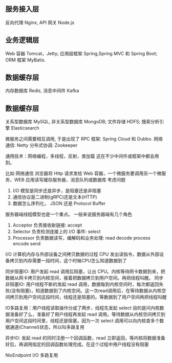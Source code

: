 ## 服务接入层
反向代理 Nginx, API 网关 Node.js
## 业务逻辑层
Web 容器 Tomcat，Jetty; 应用层框架 Spring,Spring MVC 和 Spring Boot; ORM 框架 MyBatis.
## 数据缓存层
内存数据库 Redis, 消息中间件 Kafka
## 数据缓存层
关系型数据库 MySQL, 非关系型数据库 MongoDB; 文件存储 HDFS; 搜索分析引擎 Elasticsearch

微服务之间需要相互调用, 于是出现了 RPC 框架: Spring Cloud 和 Dubbo.
网络通信: Netty
分布式协调: Zookeeper 

通用技术：网络编程，多线程，反射，类加载 这在不少中间件或框架中都会用到。

比如 
网络通信
浏览器将 Http 请求发给 Web 容器，一个微服务要调用另一个微服务，WEB 应用读写缓存服务器，消息队列或数据库
考虑问题
1. I/O 模型是同步还是异步，是阻塞还是非阻塞
2. 通信协议是二进制(gRPC)还是文本(HTTP)
3. 数据怎么序列化， JSON 还是 Protocol Buffer

服务器端线程模型也是一个重点。
一般来说服务器端有几个角色
1. Acceptor 负责接收新链接: accept
2. Selector 负责检测连接上的 I/O 事件: select
3. Processor 负责数据读写，编解码和业务处理: read decode process encode send


I/O
计算机内存与外部设备之间拷贝数据的过程
CPU 发出读指令，数据从外部设备拷贝到内存需要一段时间，这个时候CPU怎么知道数据到了

同步阻塞IO: 用户发起 read 调用后阻塞，让出 CPU。内核等待网卡数据到来，把数据从网卡拷贝到内核空间，接着把数据拷贝到用户空间。再把线程叫醒。
同步非阻塞IO: 用户线程不断的发起 read 调用，数据每到内核空间时，每次都返回失败(没有阻塞)，知道数据到了内核空间。这一次read调用后，在等待数据从内核空间拷贝到用户空间这段时间，线程还是阻塞的。等数据到了用户空间再把线程叫醒

IO多路复用：用户线程读取操作分成了两步，线程先发起 select 目的是问内核数据准备好了么，准备好了用户线程再发起 read 调用。等待数据从内核空间拷贝到用户空间这段时间里，线程还是阻塞。因为一次 select 调用可以向内核查多个数据通道(Channel)状态，所以叫多路复用

异步IO: 发起 read 的同时注册一个回调函数，read 立即返回，等内核将数据准备好后，再调用指定的回调函数处理完成。在这个过程中用户线程没有阻塞


NioEndpoint I/O 多路复用










